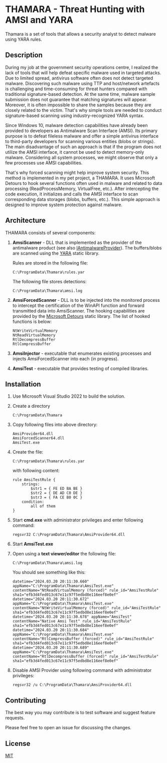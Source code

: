 # THAMARA - Threat Hunting with AMSI and YARA

Thamara is a set of tools that allows a security analyst to detect malware using YARA rules.

## Description

During my job at the government security operations centre, I realized the lack of tools that will help defeat specific malware used in targeted attacks. Due to limited spread, antivirus software often does not detect targeted malware. Discovering such malware using TTP and host/network artefacts is challenging and time-consuming for threat hunters compared with traditional signature-based detection. At the same time, malware sample submission does not guarantee that matching signatures will appear. Moreover, it is often impossible to share the samples because they are closely related to the victim. That's why simple tools are needed to conduct signature-based scanning using industry-recognized YARA syntax.

Since Windows 10, malware detection capabilities have already been provided to developers as Antimalware Scan Interface (AMSI). Its primary purpose is to defeat fileless malware and offer a simple antivirus interface to third-party developers for scanning various entities (blobs or strings). The main disadvantage of such an approach is that if the program does not utilize the AMSI interface, it cannot be used to detect memory-only malware. Considering all system processes, we might observe that only a few processes use AMSI capabilities.

That's why forced scanning might help improve system security. This method is implemented in my pet project, a THAMARA. It uses Microsoft Detours to hook several functions often used in malware and related to data processing (ReadProcessMemory, VirtualFree, etc.). After intercepting the code execution, it initializes and calls the AMSI interface to scan corresponding data storages (blobs, buffers, etc.). This simple approach is designed to improve system protection against malware.

## Architecture

THAMARA consists of several components:

1. **AmsiScanner** - DLL that is implemented as the provider of the antimalware product (see also [IAntimalwareProvider](https://learn.microsoft.com/en-us/windows/win32/api/amsi/nn-amsi-iantimalwareprovider)). The buffers/blobs are scanned using the [YARA](https://github.com/VirusTotal/yara) static library.

     Rules are stored in the following file:

     ```
     C:\ProgramData\Thamara\rules.yar
     ```

     The following file stores detections:

     ```
     C:\ProgramData\Thamara\amsi.log
     ```

3. **AmsiForcedScanner** - DLL is to be injected into the monitored process to intercept the certification of the WinAPI function and forward transmitted data into AmsiScanner. The hooking capabilities are provided by the [Microsoft Detours](https://github.com/microsoft/Detours) static library. The list of hooked functions is below:

     ```
     NtWriteVirtualMemory
     NtReadVirtualMemory
     RtlDecompressBuffer
     RtlCompressBuffer
     ```

4. **AmsiInjector** - executable that enumerates existing processes and injects AmsiForcedScanner into each (in progress).

5. **AmsiTest** - executable that provides testing of compiled libraries.

## Installation

1. Use Microsoft Visual Studio 2022 to build the solution.

2. Create a directory

     ```
     C:\ProgramData\Thamara
     ```

3. Copy following files into above directory:

     ```
     AmsiProvider64.dll
     AmsiForcedScanner64.dll
     AmsiTest.exe
     ```

4. Create the file:

     ```
     C:\ProgramData\Thamara\rules.yar
     ```

     with following content:

     ```
     rule AmsiTestRule {
	     strings:
		     $str1 = { FE ED BA BE }
		     $str2 = { DE AD C0 DE }
		     $str3 = { FA CE B0 0C }
	     condition:
		     all of them
     }
     ```

5. Start **cmd.exe** with administrator privileges and enter following command:

     ```
     regsvr32 C:\ProgramData\Thamara\AmsiProvider64.dll
     ```

6. Start **AmsiTest.exe**

7. Open using a **text viewer/editor** the following file:

     ```
     C:\ProgramData\Thamara\amsi.log
     ```

     You should see something like this:

     ```
     datetime="2024.03.20 20:11:30.660" appName="C:\ProgramData\Thamara\AmsiTest.exe" contentName="NtReadVirtualMemory (forced)" rule_id="AmsiTestRule" sha1="efb3d4fed013c67e11c97f5edbd8e116eef8e0ef"
     datetime="2024.03.20 20:11:30.672" appName="C:\ProgramData\Thamara\AmsiTest.exe" contentName="NtWriteVirtualMemory (forced)" rule_id="AmsiTestRule" sha1="efb3d4fed013c67e11c97f5edbd8e116eef8e0ef"
     datetime="2024.03.20 20:11:30.678" appName="AmsiTest" contentName="Native Amsi Test" rule_id="AmsiTestRule" sha1="efb3d4fed013c67e11c97f5edbd8e116eef8e0ef"
     datetime="2024.03.20 20:11:30.684" appName="C:\ProgramData\Thamara\AmsiTest.exe" contentName="RtlCompressBuffer (forced)" rule_id="AmsiTestRule" sha1="efb3d4fed013c67e11c97f5edbd8e116eef8e0ef"
     datetime="2024.03.20 20:11:30.689" appName="C:\ProgramData\Thamara\AmsiTest.exe" contentName="RtlDecompressBuffer (forced)" rule_id="AmsiTestRule" sha1="efb3d4fed013c67e11c97f5edbd8e116eef8e0ef"
     ```
     
9. Disable AMSI Provider using following command with administrator privileges:

     ```
     regsvr32 /u C:\ProgramData\Thamara\AmsiProvider64.dll
     ```

## Contributing

The best way you may contribute is to test software and suggest feature requests.

Please feel free to open an issue for discussing the changes.

## License

[MIT](https://choosealicense.com/licenses/mit/)
